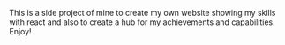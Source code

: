 This is a side project of mine to create my own website showing my skills with react and also to create a hub for my achievements and capabilities. Enjoy!
